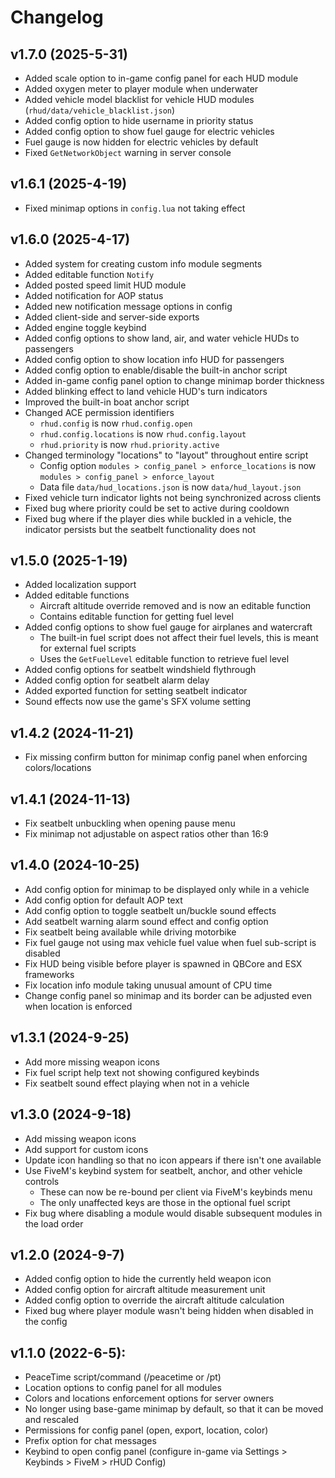 # Changelog

## v1.7.0 (2025-5-31)
- Added scale option to in-game config panel for each HUD module
- Added oxygen meter to player module when underwater
- Added vehicle model blacklist for vehicle HUD modules (`rhud/data/vehicle_blacklist.json`)
- Added config option to hide username in priority status
- Added config option to show fuel gauge for electric vehicles
- Fuel gauge is now hidden for electric vehicles by default
- Fixed `GetNetworkObject` warning in server console

## v1.6.1 (2025-4-19)
- Fixed minimap options in `config.lua` not taking effect

## v1.6.0 (2025-4-17)
- Added system for creating custom info module segments
- Added editable function `Notify`
- Added posted speed limit HUD module
- Added notification for AOP status
- Added new notification message options in config
- Added client-side and server-side exports
- Added engine toggle keybind
- Added config options to show land, air, and water vehicle HUDs to passengers
- Added config option to show location info HUD for passengers
- Added config option to enable/disable the built-in anchor script
- Added in-game config panel option to change minimap border thickness
- Added blinking effect to land vehicle HUD's turn indicators
- Improved the built-in boat anchor script
- Changed ACE permission identifiers
  - `rhud.config` is now `rhud.config.open`
  - `rhud.config.locations` is now `rhud.config.layout`
  - `rhud.priority` is now `rhud.priority.active`
- Changed terminology "locations" to "layout" throughout entire script
  - Config option `modules > config_panel > enforce_locations` is now `modules > config_panel > enforce_layout`
  - Data file `data/hud_locations.json` is now `data/hud_layout.json`
- Fixed vehicle turn indicator lights not being synchronized across clients
- Fixed bug where priority could be set to active during cooldown
- Fixed bug where if the player dies while buckled in a vehicle, the indicator persists but the seatbelt functionality does not

## v1.5.0 (2025-1-19)
- Added localization support
- Added editable functions
  - Aircraft altitude override removed and is now an editable function
  - Contains editable function for getting fuel level
- Added config options to show fuel gauge for airplanes and watercraft
  - The built-in fuel script does not affect their fuel levels, this is meant for external fuel scripts
  - Uses the `GetFuelLevel` editable function to retrieve fuel level
- Added config options for seatbelt windshield flythrough
- Added config option for seatbelt alarm delay
- Added exported function for setting seatbelt indicator
- Sound effects now use the game's SFX volume setting

## v1.4.2 (2024-11-21)
- Fix missing confirm button for minimap config panel when enforcing colors/locations

## v1.4.1 (2024-11-13)
- Fix seatbelt unbuckling when opening pause menu
- Fix minimap not adjustable on aspect ratios other than 16:9

## v1.4.0 (2024-10-25)
- Add config option for minimap to be displayed only while in a vehicle
- Add config option for default AOP text
- Add config option to toggle seatbelt un/buckle sound effects
- Add seatbelt warning alarm sound effect and config option
- Fix seatbelt being available while driving motorbike
- Fix fuel gauge not using max vehicle fuel value when fuel sub-script is disabled
- Fix HUD being visible before player is spawned in QBCore and ESX frameworks
- Fix location info module taking unusual amount of CPU time
- Change config panel so minimap and its border can be adjusted even when location is enforced

## v1.3.1 (2024-9-25)
- Add more missing weapon icons
- Fix fuel script help text not showing configured keybinds
- Fix seatbelt sound effect playing when not in a vehicle

## v1.3.0 (2024-9-18)
- Add missing weapon icons
- Add support for custom icons
- Update icon handling so that no icon appears if there isn't one available
- Use FiveM's keybind system for seatbelt, anchor, and other vehicle controls
  - These can now be re-bound per client via FiveM's keybinds menu
  - The only unaffected keys are those in the optional fuel script
- Fix bug where disabling a module would disable subsequent modules in the load order

## v1.2.0 (2024-9-7)
- Added config option to hide the currently held weapon icon
- Added config option for aircraft altitude measurement unit
- Added config option to override the aircraft altitude calculation
- Fixed bug where player module wasn't being hidden when disabled in the config

## v1.1.0 (2022-6-5):
- PeaceTime script/command (/peacetime or /pt)
- Location options to config panel for all modules
- Colors and locations enforcement options for server owners
- No longer using base-game minimap by default, so that it can be 
  moved and rescaled
- Permissions for config panel (open, export, location, color)
- Prefix option for chat messages
- Keybind to open config panel (configure in-game via Settings > 
  Keybinds > FiveM > rHUD Config)

